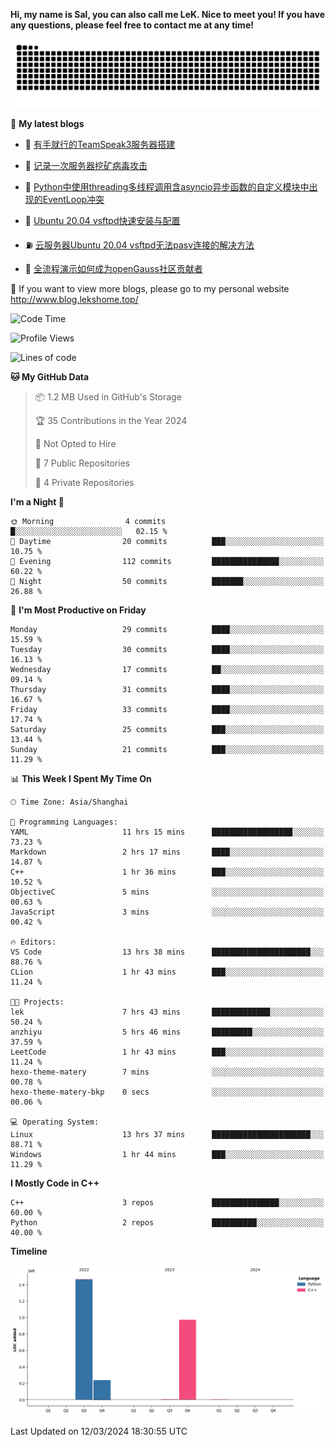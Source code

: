 **Hi, my name is Sal, you can also call me LeK. Nice to meet you! If you have any questions, please feel free to contact me at any time!**

![snake](https://raw.githubusercontent.com/LeKZzzz/LeKZzzz/output/github-contribution-grid-snake.svg)


👀 **My latest blogs**
<!-- BLOG-POST-LIST:START -->
- 🫣 [有手就行的TeamSpeak3服务器搭建](http://www.blog.lekshome.top/2024/03/08/teamspeak3-fu-wu-qi-da-jian/) 

- 🧐 [记录一次服务器挖矿病毒攻击](http://www.blog.lekshome.top/2024/03/08/ji-lu-yi-ci-fu-wu-qi-wa-kuang-bing-du-gong-ji/) 

- 🤖 [Python中使用threading多线程调用含asyncio异步函数的自定义模块中出现的EventLoop冲突](http://www.blog.lekshome.top/2024/03/07/python-zhong-shi-yong-threading-duo-xian-cheng-diao-yong-han-asyncio-yi-bu-han-shu-de-zi-ding-yi-mo-kuai-zhong-chu-xian-de-eventloop-chong-tu/) 

- 📝 [Ubuntu 20.04 vsftpd快速安装与配置](http://www.blog.lekshome.top/2024/03/07/ubuntu-20-04-vsftpd-kuai-su-an-zhuang-yu-pei-zhi/) 

- ⛽️ [云服务器Ubuntu 20.04 vsftpd无法pasv连接的解决方法](http://www.blog.lekshome.top/2024/03/07/yun-fu-wu-qi-ubuntu-20-04-vsftpd-wu-fa-pasv-lian-jie-de-jie-jue-fang-fa/) 

- 🦣 [全流程演示如何成为openGauss社区贡献者](http://www.blog.lekshome.top/2024/03/07/quan-liu-cheng-yan-shi-ru-he-cheng-wei-opengauss-she-qu-gong-xian-zhe/) 
<!-- BLOG-POST-LIST:END -->

🥰 If you want to view more blogs, please go to my personal website http://www.blog.lekshome.top/


<!--START_SECTION:waka-->
![Code Time](http://img.shields.io/badge/Code%20Time-192%20hrs%2049%20mins-blue)

![Profile Views](http://img.shields.io/badge/Profile%20Views-104-blue)

![Lines of code](https://img.shields.io/badge/From%20Hello%20World%20I%27ve%20Written-2.7%20million%20lines%20of%20code-blue)

**🐱 My GitHub Data** 

> 📦 1.2 MB Used in GitHub's Storage 
 > 
> 🏆 35 Contributions in the Year 2024
 > 
> 🚫 Not Opted to Hire
 > 
> 📜 7 Public Repositories 
 > 
> 🔑 4 Private Repositories 
 > 
**I'm a Night 🦉** 

```text
🌞 Morning                4 commits           █░░░░░░░░░░░░░░░░░░░░░░░░   02.15 % 
🌆 Daytime                20 commits          ███░░░░░░░░░░░░░░░░░░░░░░   10.75 % 
🌃 Evening                112 commits         ███████████████░░░░░░░░░░   60.22 % 
🌙 Night                  50 commits          ███████░░░░░░░░░░░░░░░░░░   26.88 % 
```
📅 **I'm Most Productive on Friday** 

```text
Monday                   29 commits          ████░░░░░░░░░░░░░░░░░░░░░   15.59 % 
Tuesday                  30 commits          ████░░░░░░░░░░░░░░░░░░░░░   16.13 % 
Wednesday                17 commits          ██░░░░░░░░░░░░░░░░░░░░░░░   09.14 % 
Thursday                 31 commits          ████░░░░░░░░░░░░░░░░░░░░░   16.67 % 
Friday                   33 commits          ████░░░░░░░░░░░░░░░░░░░░░   17.74 % 
Saturday                 25 commits          ███░░░░░░░░░░░░░░░░░░░░░░   13.44 % 
Sunday                   21 commits          ███░░░░░░░░░░░░░░░░░░░░░░   11.29 % 
```


📊 **This Week I Spent My Time On** 

```text
🕑︎ Time Zone: Asia/Shanghai

💬 Programming Languages: 
YAML                     11 hrs 15 mins      ██████████████████░░░░░░░   73.23 % 
Markdown                 2 hrs 17 mins       ████░░░░░░░░░░░░░░░░░░░░░   14.87 % 
C++                      1 hr 36 mins        ███░░░░░░░░░░░░░░░░░░░░░░   10.52 % 
ObjectiveC               5 mins              ░░░░░░░░░░░░░░░░░░░░░░░░░   00.63 % 
JavaScript               3 mins              ░░░░░░░░░░░░░░░░░░░░░░░░░   00.42 % 

🔥 Editors: 
VS Code                  13 hrs 38 mins      ██████████████████████░░░   88.76 % 
CLion                    1 hr 43 mins        ███░░░░░░░░░░░░░░░░░░░░░░   11.24 % 

🐱‍💻 Projects: 
lek                      7 hrs 43 mins       █████████████░░░░░░░░░░░░   50.24 % 
anzhiyu                  5 hrs 46 mins       █████████░░░░░░░░░░░░░░░░   37.59 % 
LeetCode                 1 hr 43 mins        ███░░░░░░░░░░░░░░░░░░░░░░   11.24 % 
hexo-theme-matery        7 mins              ░░░░░░░░░░░░░░░░░░░░░░░░░   00.78 % 
hexo-theme-matery-bkp    0 secs              ░░░░░░░░░░░░░░░░░░░░░░░░░   00.06 % 

💻 Operating System: 
Linux                    13 hrs 37 mins      ██████████████████████░░░   88.71 % 
Windows                  1 hr 44 mins        ███░░░░░░░░░░░░░░░░░░░░░░   11.29 % 
```

**I Mostly Code in C++** 

```text
C++                      3 repos             ███████████████░░░░░░░░░░   60.00 % 
Python                   2 repos             ██████████░░░░░░░░░░░░░░░   40.00 % 
```



**Timeline**

![Lines of Code chart](https://raw.githubusercontent.com/LeKZzzz/LeKZzzz/master/assets/bar_graph.png)


 Last Updated on 12/03/2024 18:30:55 UTC
<!--END_SECTION:waka-->
